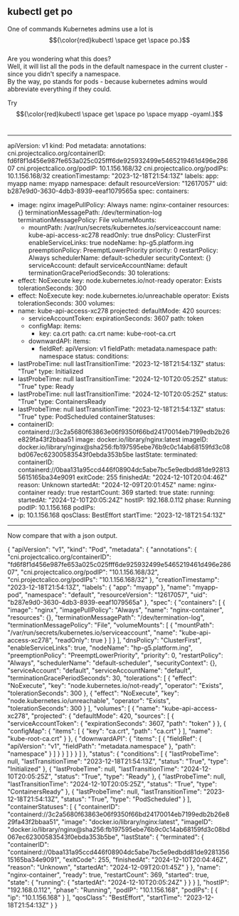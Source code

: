 ## kubectl get po<br />
One of commands Kubernetes admins use a lot is $${\color{red}kubectl \space get \space po.}$$<br />
Are you wondering what this does?<br />
Well, it will list all the pods in the default namespace in the current cluster - since you didn't specify a namespace.<br />
By the way, po stands for pods - because kubernetes admins would abbreviate everything if they could.<br />

Try $${\color{red}kubectl \space get \space po \space myapp -oyaml.}$$<br />

---
apiVersion: v1
kind: Pod
metadata:
  annotations:
    cni.projectcalico.org/containerID: fd6f8f1d456e987fe653a025c025fff6de925932499e5465219461d496e28607
    cni.projectcalico.org/podIP: 10.1.156.168/32
    cni.projectcalico.org/podIPs: 10.1.156.168/32
  creationTimestamp: "2023-12-18T21:54:13Z"
  labels:
    app: myapp
  name: myapp
  namespace: default
  resourceVersion: "12617057"
  uid: b287e9d0-3630-4db3-8939-eeaf1079565a
spec:
  containers:
  - image: nginx
    imagePullPolicy: Always
    name: nginx-container
    resources: {}
    terminationMessagePath: /dev/termination-log
    terminationMessagePolicy: File
    volumeMounts:
    - mountPath: /var/run/secrets/kubernetes.io/serviceaccount
      name: kube-api-access-xc278
      readOnly: true
  dnsPolicy: ClusterFirst
  enableServiceLinks: true
  nodeName: hp-g5.platform.ing
  preemptionPolicy: PreemptLowerPriority
  priority: 0
  restartPolicy: Always
  schedulerName: default-scheduler
  securityContext: {}
  serviceAccount: default
  serviceAccountName: default
  terminationGracePeriodSeconds: 30
  tolerations:
  - effect: NoExecute
    key: node.kubernetes.io/not-ready
    operator: Exists
    tolerationSeconds: 300
  - effect: NoExecute
    key: node.kubernetes.io/unreachable
    operator: Exists
    tolerationSeconds: 300
  volumes:
  - name: kube-api-access-xc278
    projected:
      defaultMode: 420
      sources:
      - serviceAccountToken:
          expirationSeconds: 3607
          path: token
      - configMap:
          items:
          - key: ca.crt
            path: ca.crt
          name: kube-root-ca.crt
      - downwardAPI:
          items:
          - fieldRef:
              apiVersion: v1
              fieldPath: metadata.namespace
            path: namespace
status:
  conditions:
  - lastProbeTime: null
    lastTransitionTime: "2023-12-18T21:54:13Z"
    status: "True"
    type: Initialized
  - lastProbeTime: null
    lastTransitionTime: "2024-12-10T20:05:25Z"
    status: "True"
    type: Ready
  - lastProbeTime: null
    lastTransitionTime: "2024-12-10T20:05:25Z"
    status: "True"
    type: ContainersReady
  - lastProbeTime: null
    lastTransitionTime: "2023-12-18T21:54:13Z"
    status: "True"
    type: PodScheduled
  containerStatuses:
  - containerID: containerd://3c2a5680f63863e06f9350f66bd24170014eb7199edb2b26e829fa43f2bbaa51
    image: docker.io/library/nginx:latest
    imageID: docker.io/library/nginx@sha256:fb197595ebe76b9c0c14ab68159fd3c08bd067ec62300583543f0ebda353b5be
    lastState:
      terminated:
        containerID: containerd://0baa131a95ccd446f08904dc5abe7bc5e9edbdd81de928135615165ba34e9091
        exitCode: 255
        finishedAt: "2024-12-10T20:04:46Z"
        reason: Unknown
        startedAt: "2024-12-09T20:01:45Z"
    name: nginx-container
    ready: true
    restartCount: 369
    started: true
    state:
      running:
        startedAt: "2024-12-10T20:05:24Z"
  hostIP: 192.168.0.112
  phase: Running
  podIP: 10.1.156.168
  podIPs:
  - ip: 10.1.156.168
  qosClass: BestEffort
  startTime: "2023-12-18T21:54:13Z"
---



Now compare that with a json output.

{
    "apiVersion": "v1",
    "kind": "Pod",
    "metadata": {
        "annotations": {
            "cni.projectcalico.org/containerID": "fd6f8f1d456e987fe653a025c025fff6de925932499e5465219461d496e28607",
            "cni.projectcalico.org/podIP": "10.1.156.168/32",
            "cni.projectcalico.org/podIPs": "10.1.156.168/32"
        },
        "creationTimestamp": "2023-12-18T21:54:13Z",
        "labels": {
            "app": "myapp"
        },
        "name": "myapp-pod",
        "namespace": "default",
        "resourceVersion": "12617057",
        "uid": "b287e9d0-3630-4db3-8939-eeaf1079565a"
    },
    "spec": {
        "containers": [
            {
                "image": "nginx",
                "imagePullPolicy": "Always",
                "name": "nginx-container",
                "resources": {},
                "terminationMessagePath": "/dev/termination-log",
                "terminationMessagePolicy": "File",
                "volumeMounts": [
                    {
                        "mountPath": "/var/run/secrets/kubernetes.io/serviceaccount",
                        "name": "kube-api-access-xc278",
                        "readOnly": true
                    }
                ]
            }
        ],
        "dnsPolicy": "ClusterFirst",
        "enableServiceLinks": true,
        "nodeName": "hp-g5.platform.ing",
        "preemptionPolicy": "PreemptLowerPriority",
        "priority": 0,
        "restartPolicy": "Always",
        "schedulerName": "default-scheduler",
        "securityContext": {},
        "serviceAccount": "default",
        "serviceAccountName": "default",
        "terminationGracePeriodSeconds": 30,
        "tolerations": [
            {
                "effect": "NoExecute",
                "key": "node.kubernetes.io/not-ready",
                "operator": "Exists",
                "tolerationSeconds": 300
            },
            {
                "effect": "NoExecute",
                "key": "node.kubernetes.io/unreachable",
                "operator": "Exists",
                "tolerationSeconds": 300
            }
        ],
        "volumes": [
            {
                "name": "kube-api-access-xc278",
                "projected": {
                    "defaultMode": 420,
                    "sources": [
                        {
                            "serviceAccountToken": {
                                "expirationSeconds": 3607,
                                "path": "token"
                            }
                        },
                        {
                            "configMap": {
                                "items": [
                                    {
                                        "key": "ca.crt",
                                        "path": "ca.crt"
                                    }
                                ],
                                "name": "kube-root-ca.crt"
                            }
                        },
                        {
                            "downwardAPI": {
                                "items": [
                                    {
                                        "fieldRef": {
                                            "apiVersion": "v1",
                                            "fieldPath": "metadata.namespace"
                                        },
                                        "path": "namespace"
                                    }
                                ]
                            }
                        }
                    ]
                }
            }
        ]
    },
    "status": {
        "conditions": [
            {
                "lastProbeTime": null,
                "lastTransitionTime": "2023-12-18T21:54:13Z",
                "status": "True",
                "type": "Initialized"
            },
            {
                "lastProbeTime": null,
                "lastTransitionTime": "2024-12-10T20:05:25Z",
                "status": "True",
                "type": "Ready"
            },
            {
                "lastProbeTime": null,
                "lastTransitionTime": "2024-12-10T20:05:25Z",
                "status": "True",
                "type": "ContainersReady"
            },
            {
                "lastProbeTime": null,
                "lastTransitionTime": "2023-12-18T21:54:13Z",
                "status": "True",
                "type": "PodScheduled"
            }
        ],
        "containerStatuses": [
            {
                "containerID": "containerd://3c2a5680f63863e06f9350f66bd24170014eb7199edb2b26e829fa43f2bbaa51",
                "image": "docker.io/library/nginx:latest",
                "imageID": "docker.io/library/nginx@sha256:fb197595ebe76b9c0c14ab68159fd3c08bd067ec62300583543f0ebda353b5be",
                "lastState": {
                    "terminated": {
                        "containerID": "containerd://0baa131a95ccd446f08904dc5abe7bc5e9edbdd81de928135615165ba34e9091",
                        "exitCode": 255,
                        "finishedAt": "2024-12-10T20:04:46Z",
                        "reason": "Unknown",
                        "startedAt": "2024-12-09T20:01:45Z"
                    }
                },
                "name": "nginx-container",
                "ready": true,
                "restartCount": 369,
                "started": true,
                "state": {
                    "running": {
                        "startedAt": "2024-12-10T20:05:24Z"
                    }
                }
            }
        ],
        "hostIP": "192.168.0.112",
        "phase": "Running",
        "podIP": "10.1.156.168",
        "podIPs": [
            {
                "ip": "10.1.156.168"
            }
        ],
        "qosClass": "BestEffort",
        "startTime": "2023-12-18T21:54:13Z"
    }
}
